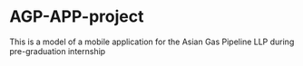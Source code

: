 # AGP-APP-project
This is a model of a mobile application for the Asian Gas Pipeline LLP during pre-graduation internship
